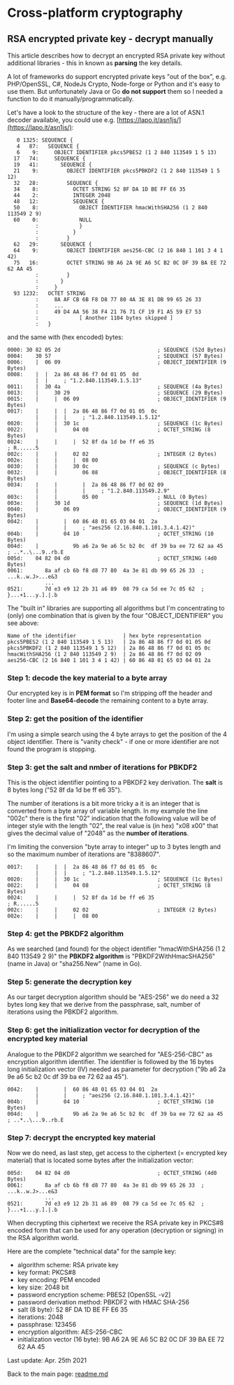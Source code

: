 # Cross-platform cryptography

## RSA encrypted private key - decrypt manually

This article describes how to decrypt an encrypted RSA private key without additional libraries - this in known as **parsing** the key details.

A lot of frameworks do support encrypted private keys "out of the box", e.g. PHP/OpenSSL, C#, NodeJs Crypto, Node-forge or Python and it's easy to use them. But unfortunately Java or Go **do not support** them so I needed a function to do it manually/programmatically.

Let's have a look to the structure of the key - there are a lot of ASN.1 decoder available, you could use e.g. [https://lapo.it/asn1js/](https://lapo.it/asn1js/):

```plaintext
   0 1325: SEQUENCE {
   4   87:   SEQUENCE {
   6    9:     OBJECT IDENTIFIER pkcs5PBES2 (1 2 840 113549 1 5 13)
  17   74:     SEQUENCE {
  19   41:       SEQUENCE {
  21    9:         OBJECT IDENTIFIER pkcs5PBKDF2 (1 2 840 113549 1 5 12)
  32   28:         SEQUENCE {
  34    8:           OCTET STRING 52 8F DA 1D BE FF E6 35
  44    2:           INTEGER 2048
  48   12:           SEQUENCE {
  50    8:             OBJECT IDENTIFIER hmacWithSHA256 (1 2 840 113549 2 9)
  60    0:             NULL
         :             }
         :           }
         :         }
  62   29:       SEQUENCE {
  64    9:         OBJECT IDENTIFIER aes256-CBC (2 16 840 1 101 3 4 1 42)
  75   16:         OCTET STRING 9B A6 2A 9E A6 5C B2 0C DF 39 BA EE 72 62 AA 45
         :         }
         :       }
         :     }
  93 1232:   OCTET STRING
         :     8A AF CB 6B F8 D8 77 80 4A 3E 81 DB 99 65 26 33
         :     ...
         :     49 D4 AA 56 38 F4 21 76 71 CF 19 F1 A5 59 E7 53
         :             [ Another 1104 bytes skipped ]
         :   }
```

and the same with (hex encoded) bytes:

```plaintext
0000: 30 82 05 2d                               ; SEQUENCE (52d Bytes)
0004:    30 57                                  ; SEQUENCE (57 Bytes)
0006:    |  06 09                               ; OBJECT_IDENTIFIER (9 Bytes)
0008:    |  |  2a 86 48 86 f7 0d 01 05  0d
         |  |     ; "1.2.840.113549.1.5.13"
0011:    |  30 4a                               ; SEQUENCE (4a Bytes)
0013:    |     30 29                            ; SEQUENCE (29 Bytes)
0015:    |     |  06 09                         ; OBJECT_IDENTIFIER (9 Bytes)
0017:    |     |  |  2a 86 48 86 f7 0d 01 05  0c
         |     |  |     ; "1.2.840.113549.1.5.12"
0020:    |     |  30 1c                         ; SEQUENCE (1c Bytes)
0022:    |     |     04 08                      ; OCTET_STRING (8 Bytes)
0024:    |     |     |  52 8f da 1d be ff e6 35                           ; R......5
002c:    |     |     02 02                      ; INTEGER (2 Bytes)
002e:    |     |     |  08 00
0030:    |     |     30 0c                      ; SEQUENCE (c Bytes)
0032:    |     |        06 08                   ; OBJECT_IDENTIFIER (8 Bytes)
0034:    |     |        |  2a 86 48 86 f7 0d 02 09
         |     |        |     ; "1.2.840.113549.2.9"
003c:    |     |        05 00                   ; NULL (0 Bytes)
003e:    |     30 1d                            ; SEQUENCE (1d Bytes)
0040:    |        06 09                         ; OBJECT_IDENTIFIER (9 Bytes)
0042:    |        |  60 86 48 01 65 03 04 01  2a
         |        |     ; "aes256 (2.16.840.1.101.3.4.1.42)"
004b:    |        04 10                         ; OCTET_STRING (10 Bytes)
004d:    |           9b a6 2a 9e a6 5c b2 0c  df 39 ba ee 72 62 aa 45  ; ..*..\...9..rb.E
005d:    04 82 04 d0                            ; OCTET_STRING (4d0 Bytes)
0061:       8a af cb 6b f8 d8 77 80  4a 3e 81 db 99 65 26 33  ; ...k..w.J>...e&3
            ...
0521:       7d e3 e9 12 2b 31 a6 89  08 79 ca 5d ee 7c 05 62  ; }...+1...y.].|.b
```

The "built in" libraries are supporting all algorithms but I'm concentrating to (only) one combination that is given by the four "OBJECT_IDENTIFIER" you see above:

```plaintext
Name of the identifier               | hex byte representation
pkcs5PBES2 (1 2 840 113549 1 5 13)   | 2a 86 48 86 f7 0d 01 05 0d
pkcs5PBKDF2 (1 2 840 113549 1 5 12)  | 2a 86 48 86 f7 0d 01 05 0c
hmacWithSHA256 (1 2 840 113549 2 9)  | 2a 86 48 86 f7 0d 02 09
aes256-CBC (2 16 840 1 101 3 4 1 42) | 60 86 48 01 65 03 04 01 2a

```

### Step 1: decode the key material to a byte array

Our encrypted key is in **PEM format** so I'm stripping off the header and footer line and **Base64-decode** the remaining content to a byte array.

### Step 2: get the position of the identifier

I'm using a simple search using the 4 byte arrays to get the position of the 4 object identifier. There is "vanity check" - if one or more identifier are not found the program is stopping.

### Step 3: get the salt and nmber of iterations for PBKDF2

This is the object identifier pointing to a PBKDF2 key derivation. The **salt** is 8 bytes long ("52 8f da 1d be ff e6 35").

The number of iterations is a bit more tricky a it is an integer that is converted from a byte array of variable length. In my example the line "002c" there is the first "02" indication that the following value will be of integer style with the length "02", the real value is (in hex) "x08 x00" that gives the decimal value of "2048" as the **number of iterations**.

I'm limiting the conversion "byte array to integer" up to 3 bytes length and so the maximum number of iterations are "8388607". 

```plaintext
0017:    |     |  |  2a 86 48 86 f7 0d 01 05  0c
         |     |  |     ; "1.2.840.113549.1.5.12"
0020:    |     |  30 1c                         ; SEQUENCE (1c Bytes)
0022:    |     |     04 08                      ; OCTET_STRING (8 Bytes)
0024:    |     |     |  52 8f da 1d be ff e6 35                           ; R......5
002c:    |     |     02 02                      ; INTEGER (2 Bytes)
002e:    |     |     |  08 00
```

### Step 4: get the PBKDF2 algorithm

As we searched (and found) for the object identifier "hmacWithSHA256 (1 2 840 113549 2 9)" the **PBKDF2 algorithm** is "PBKDF2WithHmacSHA256" (name in Java) or "sha256.New" (name in Go).

### Step 5: generate the decryption key

As our target decryption algorithm should be "AES-256" we do need a 32 bytes long key that we derive from the passphrase, salt, number of iterations using the PBKDF2 algorithm.

### Step 6: get the initialization vector for decryption of the encrypted key material

Analogue to the PBKDF2 algorithm we searched for "AES-256-CBC" as encryption algorithm identifier. The identifier is followed by the 16 bytes long initialization vector (IV) needed as parameter for decryption ("9b a6 2a 9e a6 5c b2 0c df 39 ba ee 72 62 aa 45").

```plaintext
0042:    |        |  60 86 48 01 65 03 04 01  2a
         |        |     ; "aes256 (2.16.840.1.101.3.4.1.42)"
004b:    |        04 10                         ; OCTET_STRING (10 Bytes)
004d:    |           9b a6 2a 9e a6 5c b2 0c  df 39 ba ee 72 62 aa 45  ; ..*..\...9..rb.E
```

### Step 7: decrypt the encrypted key material

Now we do need, as last step, get access to the ciphertext (= encrypted key material) that is located some bytes after the initialization vector:

```plaintext
005d:    04 82 04 d0                            ; OCTET_STRING (4d0 Bytes)
0061:       8a af cb 6b f8 d8 77 80  4a 3e 81 db 99 65 26 33  ; ...k..w.J>...e&3
            ...
0521:       7d e3 e9 12 2b 31 a6 89  08 79 ca 5d ee 7c 05 62  ; }...+1...y.].|.b
```

When decrypting this ciphertext we receive the RSA private key in PKCS#8 encoded form that can be used for any operation (decryption or signing) in the RSA algorithm world.

Here are the complete "technical data" for the sample key:
* algorithm scheme: RSA private key
* key format: PKCS#8
* key encoding: PEM encoded
* key size: 2048 bit
* password encryption scheme: PBES2 [OpenSSL -v2]
* password derivation method: PBKDF2 with HMAC SHA-256
* salt (8 byte): 52 8F DA 1D BE FF E6 35
* iterations: 2048
* passphrase: 123456
* encryption algorithm: AES-256-CBC
* initialization vector (16 byte): 9B A6 2A 9E A6 5C B2 0C DF 39 BA EE 72 62 AA 45

Last update: Apr. 25th 2021

Back to the main page: [readme.md](../readme.md)